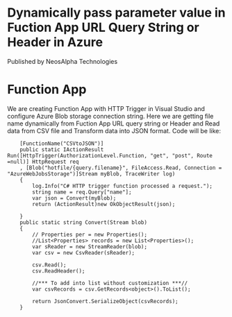 # Dynamically pass parameter value in Fuction App URL Query String or Header in Azure  
Published by NeosAlpha Technologies 


# Function App

We are creating Function App with HTTP Trigger in Visual Studio and configure Azure Blob storage connection string. Here we are getting file name dynamically from Fuction App URL query string or Header and Read data from CSV file and Transform data into JSON format.
Code will be like:
      
        [FunctionName("CSVtoJSON")]
        public static IActionResult Run([HttpTrigger(AuthorizationLevel.Function, "get", "post", Route =null)] HttpRequest req
        , [Blob("hotfile/{query.filename}", FileAccess.Read, Connection = "AzureWebJobsStorage")]Stream myBlob, TraceWriter log)
        {
            log.Info("C# HTTP trigger function processed a request.");
            string name = req.Query["name"];
            var json = Convert(myBlob);
            return (ActionResult)new OkObjectResult(json);
           
        }
        public static string Convert(Stream blob)
        {
            // Properties per = new Properties();
            //List<Properties> records = new List<Properties>();
            var sReader = new StreamReader(blob);
            var csv = new CsvReader(sReader);

            csv.Read();
            csv.ReadHeader();

            //*** To add into list without customization ***//
            var csvRecords = csv.GetRecords<object>().ToList();

            return JsonConvert.SerializeObject(csvRecords);
        }
